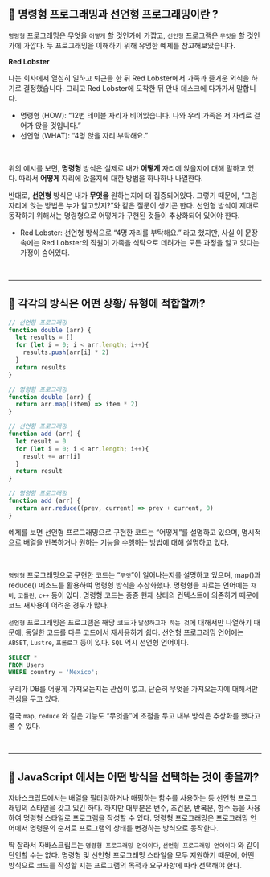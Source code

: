 ## 🖤 명령형 프로그래밍과 선언형 프로그래밍이란 ?

`명령형` 프로그래밍은 무엇을 `어떻게` 할 것인가에 가깝고, `선언형` 프로그램은 `무엇을` 할 것인가에 가깝다. 두 프로그래밍을 이해하기 위해 유명한 예제를 참고해보았습니다.

**Red Lobster**

나는 회사에서 열심히 일하고 퇴근을 한 뒤 Red Lobster에서 가족과 즐거운 외식을 하기로 결정했습니다. 그리고 Red Lobster에 도착한 뒤 안내 데스크에 다가가서 말합니다.

- 명령형 (HOW): “12번 테이블 자리가 비어있습니다. 나와 우리 가족은 저 자리로 걸어가 앉을 것입니다.”
- 선언형 (WHAT): “4명 앉을 자리 부탁해요.”

<br />

위의 예시를 보면, **명령형** 방식은 실제로 내가 **어떻게** 자리에 앉을지에 대해 말하고 있다. 따라서 **어떻게** 자리에 앉을지에 대한 방법을 하나하나 나열한다.

반대로, **선언형** 방식은 내가 **무엇을** 원하는지에 더 집중되어있다. 그렇기 때문에, “그럼 자리에 앉는 방법은 누가 알고있지?”와 같은 질문이 생기곤 한다. 선언형 방식이 제대로 동작하기 위해서는 명령형으로 어떻게가 구현된 것들이 추상화되어 있어야 한다.

- Red Lobster: 선언형 방식으로 “4명 자리를 부탁해요.” 라고 했지만, 사실 이 문장 속에는 Red Lobster의 직원이 가족을 식탁으로 데려가는 모든 과정을 알고 있다는 가정이 숨어있다.

<br />

---

## 🖤 각각의 방식은 어떤 상황/ 유형에 적합할까?

```jsx
// 선언형 프로그래밍
function double (arr) {
  let results = []
  for (let i = 0; i < arr.length; i++){
    results.push(arr[i] * 2)
  }
  return results
}

// 명령형 프로그래밍
function double (arr) {
  return arr.map((item) => item * 2)
}
```

```jsx
// 선언형 프로그래밍
function add (arr) {
  let result = 0
  for (let i = 0; i < arr.length; i++){
    result += arr[i]
  }
  return result
}

// 명령형 프로그래밍
function add (arr) {
  return arr.reduce((prev, current) => prev + current, 0)
}
```

예제를 보면 선언형 프로그래밍으로 구현한 코드는 “어떻게”를 설명하고 있으며, 명시적으로 배열을 반복하거나 원하는 기능을 수행하는 방법에 대해 설명하고 있다.

<br />

`명령형` 프로그래밍으로 구현한 코드는 “`무엇`”이 일어나는지를 설명하고 있으며, map()과 reduce() 메소드를 활용하여 명령형 방식을 추상화했다. 명령형을 따르는 언어에는 `자바`, `코틀린`, `c++` 등이 있다. 명령형 코드는 종종 현재 상태의 컨텍스트에 의존하기 때문에 코드 재사용이 어려운 경우가 많다. 

`선언형` 프로그래밍은 프로그램은 해당 코드가 `달성하고자 하는 것`에 대해서만 나열하기 때문에, 동일한 코드를 다른 코드에서 재사용하기 쉽다. 선언형 프로그래밍 언어에는 `ABSET`, `Lustre`, `프롤로그` 등이 있다. `SQL` 역시 선언형 언어이다.

```sql
SELECT *
FROM Users
WHERE country = 'Mexico';
```

우리가 DB를 어떻게 가져오는지는 관심이 없고, 단순히 무엇을 가져오는지에 대해서만 관심을 두고 있다.

결국 `map`, `reduce` 와 같은 기능도 “무엇을”에 초점을 두고 내부 방식은 추상화를 했다고 볼 수 있다.

<br />

---

## 🖤 JavaScript 에서는 어떤 방식을 선택하는 것이 좋을까?

자바스크립트에서는 배열을 필터링하거나 매핑하는 함수를 사용하는 등 선언형 프로그래밍의 스타일을 갖고 있긴 하다. 하지만 대부분은 변수, 조건문, 반복문, 함수 등을 사용하여 명령형 스타일로 프로그램을 작성할 수 있다. 명령형 프로그래밍은 프로그래밍 언어에서 명령문의 순서로 프로그램의 상태를 변경하는 방식으로 동작한다. 

딱 잘라서 자바스크립트는 `명령형 프로그래밍 언어이다`, `선언형 프로그래밍 언어이다` 와 같이 단언할 수는 없다. 명령형 및 선언형 프로그래밍 스타일을 모두 지원하기 때문에, 어떤 방식으로 코드를 작성할 지는 프로그램의 목적과 요구사항에 따라 선택해야 한다.
